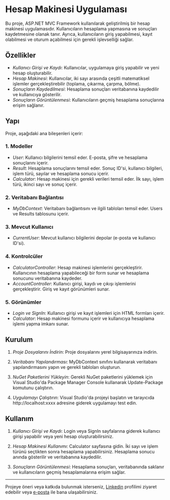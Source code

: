 # Hesap Makinesi Uygulaması

Bu proje, ASP.NET MVC Framework kullanılarak geliştirilmiş bir hesap makinesi uygulamasıdır. Kullanıcıların hesaplama yapmasına ve sonuçları kaydetmesine olanak tanır. Ayrıca, kullanıcıların giriş yapabilmesi, kayıt olabilmesi ve oturum açabilmesi için gerekli işlevselliği sağlar.

## Özellikler

- *Kullanıcı Girişi ve Kaydı*: Kullanıcılar, uygulamaya giriş yapabilir ve yeni hesap oluşturabilir.
- *Hesap Makinesi*: Kullanıcılar, iki sayı arasında çeşitli matematiksel işlemler gerçekleştirebilir (toplama, çıkarma, çarpma, bölme).
- *Sonuçların Kaydedilmesi*: Hesaplama sonuçları veritabanına kaydedilir ve kullanıcıya gösterilir.
- *Sonuçların Görüntülenmesi*: Kullanıcıların geçmiş hesaplama sonuçlarına erişim sağlanır.

## Yapı

Proje, aşağıdaki ana bileşenleri içerir:

### 1. Modeller

- *User*: Kullanıcı bilgilerini temsil eder. E-posta, şifre ve hesaplama sonuçlarını içerir.
- *Result*: Hesaplama sonuçlarını temsil eder. Sonuç ID'si, kullanıcı bilgileri, işlem türü, sayılar ve hesaplama sonucu içerir.
- *Calculator*: Hesap makinesi için gerekli verileri temsil eder. İlk sayı, işlem türü, ikinci sayı ve sonuç içerir.

### 2. Veritabanı Bağlantısı

- *MyDbContext*: Veritabanı bağlantısını ve ilgili tabloları temsil eder. Users ve Results tablosunu içerir.

### 3. Mevcut Kullanıcı

- *CurrentUser*: Mevcut kullanıcı bilgilerini depolar (e-posta ve kullanıcı ID'si).

### 4. Kontrolcüler

- *CalculatorController*: Hesap makinesi işlemlerini gerçekleştirir. Kullanıcının hesaplama yapabileceği bir form sunar ve hesaplama sonucunu veritabanına kaydeder.
- *AccountController*: Kullanıcı girişi, kaydı ve çıkışı işlemlerini gerçekleştirir. Giriş ve kayıt görünümleri sunar.

### 5. Görünümler

- *Login ve SignIn*: Kullanıcı girişi ve kayıt işlemleri için HTML formları içerir.
- *Calculator*: Hesap makinesi formunu içerir ve kullanıcıya hesaplama işlemi yapma imkanı sunar.

## Kurulum

1. *Proje Dosyalarını İndirin*: Proje dosyalarını yerel bilgisayarınıza indirin.

2. *Veritabanı Yapılandırması*: MyDbContext sınıfını kullanarak veritabanı yapılandırmasını yapın ve gerekli tabloları oluşturun.

3. *NuGet Paketlerini Yükleyin*: Gerekli NuGet paketlerini yüklemek için Visual Studio'da Package Manager Console kullanarak Update-Package komutunu çalıştırın.

4. *Uygulamayı Çalıştırın*: Visual Studio'da projeyi başlatın ve tarayıcıda http://localhost:xxxx adresine giderek uygulamayı test edin.

## Kullanım

1. *Kullanıcı Girişi ve Kaydı*: Login veya SignIn sayfalarına giderek kullanıcı girişi yapabilir veya yeni hesap oluşturabilirsiniz.

2. *Hesap Makinesi Kullanımı*: Calculator sayfasına gidin. İki sayı ve işlem türünü seçtikten sonra hesaplama yapabilirsiniz. Hesaplama sonucu anında gösterilir ve veritabanına kaydedilir.

3. *Sonuçların Görüntülenmesi*: Hesaplama sonuçları, veritabanında saklanır ve kullanıcıların geçmiş hesaplamalarına erişim sağlar.

---

Projeye öneri veya katkıda bulunmak isterseniz, [Linkedin](https://www.linkedin.com/in/ibrahimsezginim) profilimi ziyaret edebilir veya [e-posta](mailto:benibrahimsezgin@outlook.com) ile bana ulaşabilirsiniz.

